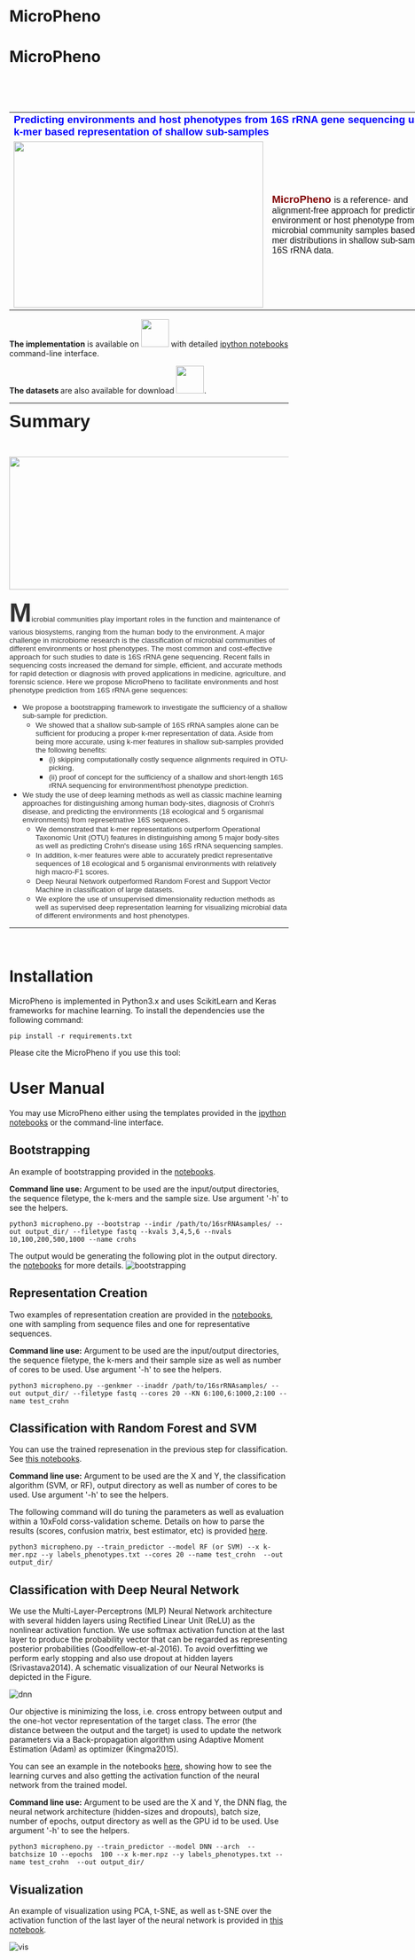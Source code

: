 # MicroPheno
<h1 id="micropheno">MicroPheno</h1>
<table style="height: 48px; width: 812px;">
<table style="width: 802px;">
<tbody>
<tr>
<td style="width: 450px;" colspan="2"><span style="font-size: 14pt; font-family: helvetica,arial,sans-serif;"><span style="color: #0000ff;"><strong>Predicting environments and host phenotypes from 16S rRNA gene sequencing using a k-mer based representation of shallow sub-samples</strong></span></span></td>
</tr>
<tr>
<td style="width: 450px;"><img class="alignnone size-medium wp-image-82" src="http://llp.berkeley.edu/wp-content/uploads/2018/01/Microphenp-256x300.png" alt="" width="450" height="300" /></td>
<td style="width: 500px;"><span style="font-family: helvetica,arial,sans-serif;"><span style="color: #800000; font-size: 14pt;"><strong>MicroPheno </strong></span>is a reference- and alignment-free approach for predicting the environment or host phenotype from microbial community samples based on k-mer distributions in shallow sub-samples of 16S rRNA data.</span></td>
</tr>
</tbody>
</table>
<strong>The implementation</strong> is available on <a href="https://github.com/ehsanasgari/MicroPheno"><img class="alignnone size-full wp-image-85" src="http://llp.berkeley.edu/wp-content/uploads/2018/01/github-e1516824281561.png" alt="" width="50" height="50" /></a> with detailed <a href="https://github.com/ehsanasgari/MicroPheno/tree/master/notebooks">ipython notebooks</a> command-line interface.

<strong>The datasets </strong> are also available for download <img class="alignnone size-full wp-image-36" src="http://llp.berkeley.edu/wp-content/uploads/2018/01/zip.png" alt="" width="50" height="50" />.

<hr />

<span style="font-family: helvetica,arial,sans-serif; font-size: 24pt;"><strong>Summary</strong></span>

&nbsp;

<img class="alignnone wp-image-112 size-large" src="http://llp.berkeley.edu/wp-content/uploads/2018/01/Screen-Shot-2018-01-24-at-11.13.26-PM-1024x256.png" alt="" width="960" height="240" />

<span style="font-family: helvetica, arial, sans-serif; font-size: 10pt; color: #333333;"><span style="font-size: 36pt;"><strong>M</strong></span>icrobial communities play important roles in the function and maintenance of various biosystems, ranging from the human body to the environment. A major challenge in microbiome research is the classification of microbial communities of different environments or host phenotypes. The most common and cost-effective approach for such studies to date is 16S rRNA gene sequencing. Recent falls in sequencing costs increased the demand for simple, efficient, and accurate methods for rapid detection or diagnosis with proved applications in medicine, agriculture, and forensic science. Here we propose MicroPheno to facilitate environments and host phenotype prediction from 16S rRNA gene sequences:</span>
<ul>
 	<li><span style="font-family: helvetica, arial, sans-serif; font-size: 10pt; color: #333333;"> We propose a bootstrapping framework to investigate the sufficiency of a shallow sub-sample for prediction. </span>
<ul>
 	<li><span style="font-family: helvetica, arial, sans-serif; font-size: 10pt; color: #333333;"> We showed that a shallow sub-sample of 16S rRNA samples alone can be sufficient for producing a proper k-mer representation of data. Aside from being more accurate, using k-mer features in shallow sub-samples provided the following benefits: </span>
<ul>
 	<li><span style="font-family: helvetica, arial, sans-serif; font-size: 10pt; color: #333333;">(i) skipping computationally costly sequence alignments required in OTU-picking, </span></li>
 	<li><span style="font-family: helvetica, arial, sans-serif; font-size: 10pt; color: #333333;">(ii) proof of concept for the sufficiency of a shallow and short-length 16S rRNA sequencing for environment/host phenotype prediction.</span></li>
</ul>
</li>
</ul>
</li>
 	<li><span style="font-family: helvetica, arial, sans-serif; font-size: 10pt; color: #333333;"> We study the use of deep learning methods as well as classic machine learning approaches for distinguishing among human body-sites, diagnosis of Crohn's disease, and predicting the environments (18 ecological and 5 organismal environments) from represetnative 16S sequences. </span>
<ul>
 	<li><span style="font-family: helvetica, arial, sans-serif; font-size: 10pt; color: #333333;">We demonstrated that k-mer representations outperform Operational Taxonomic Unit (OTU) features in distinguishing among 5 major body-sites as well as predicting Crohn's disease using 16S rRNA sequencing samples. </span></li>
 	<li><span style="font-family: helvetica, arial, sans-serif; font-size: 10pt; color: #333333;">In addition, k-mer features were able to accurately predict representative sequences of 18 ecological and 5 organismal environments with relatively high macro-F1 scores. </span></li>
 	<li><span style="font-family: helvetica, arial, sans-serif; font-size: 10pt; color: #333333;">Deep Neural Network outperformed Random Forest and Support Vector Machine in classification of large datasets.</span></li>
 	<li><span style="font-family: helvetica, arial, sans-serif; font-size: 10pt; color: #333333;">We explore the use of unsupervised dimensionality reduction methods as well as supervised deep representation learning for visualizing microbial data of different environments and host phenotypes. </span></li>
</ul>
</li>
</ul>

<hr />

&nbsp;</td>
</tr>
</tbody>

</table>


<h1>Installation</h1>

MicroPheno is implemented in Python3.x and uses ScikitLearn and Keras frameworks for machine learning. To install the dependencies use the following command:
```
pip install -r requirements.txt
```

Please cite the MicroPheno if you use this tool:



<h1> User Manual </h1>
You may use MicroPheno either using the templates provided in the <a href="https://github.com/ehsanasgari/MicroPheno/tree/master/notebooks">ipython notebooks</a> or the command-line interface.

<h2>Bootstrapping</h2>
An example of bootstrapping provided in the <a href="https://github.com/ehsanasgari/MicroPheno/blob/master/notebooks/1.Bootstrapping.ipynb">notebooks</a>.

<b>Command line use:</b> Argument to be used are the input/output directories, the sequence filetype, the k-mers and the sample size. Use argument '-h' to see the helpers.
```
python3 micropheno.py --bootstrap --indir /path/to/16srRNAsamples/ --out output_dir/ --filetype fastq --kvals 3,4,5,6 --nvals 10,100,200,500,1000 --name crohs
```
The output would be generating the following plot in the output directory. the <a href="https://github.com/ehsanasgari/MicroPheno/blob/master/notebooks/1.Bootstrapping.ipynb">notebooks</a> for more details.
![bootstrapping](https://user-images.githubusercontent.com/8551117/35446008-af953ad6-02b3-11e8-9b33-06d1f4b429f3.png)


<h2>Representation Creation</h2>
Two examples of representation creation are provided in the <a href="https://github.com/ehsanasgari/MicroPheno/blob/master/notebooks/2.%20k-mer%20Representation%20Creation%20with%20sub-sampling%20or%20without.ipynb">notebooks</a>, one with sampling from sequence files and one for representative sequences.

<b>Command line use:</b> Argument to be used are the input/output directories, the sequence filetype, the k-mers and their sample size as well as number of cores to be used. Use argument '-h' to see the helpers.

```
python3 micropheno.py --genkmer --inaddr /path/to/16srRNAsamples/ --out output_dir/ --filetype fastq --cores 20 --KN 6:100,6:1000,2:100 --name test_crohn
```

<h2>Classification with Random Forest and SVM</h2>

You can use the trained represenation in the previous step for classification.
See <a href="https://github.com/ehsanasgari/MicroPheno/blob/master/notebooks/3.%20Classification_classical_classifiers.ipynb" > this notebooks</a>.

<b>Command line use:</b> Argument to be used are the X and Y, the classification algorithm (SVM, or RF), output directory as well as number of cores to be used. Use argument '-h' to see the helpers.

The following command will do tuning the parameters as well as evaluation within a 10xFold corss-validation scheme. Details on how to parse the results (scores, confusion matrix, best estimator, etc) is provided <a href="https://github.com/ehsanasgari/MicroPheno/blob/master/notebooks/3.%20Classification_classical_classifiers.ipynb" > here</a>.

```
python3 micropheno.py --train_predictor --model RF (or SVM) --x k-mer.npz --y labels_phenotypes.txt --cores 20 --name test_crohn  --out output_dir/
```

<h2>Classification with Deep Neural Network</h2>

 We use the Multi-Layer-Perceptrons (MLP) Neural Network architecture with several hidden layers using Rectified Linear Unit (ReLU) as the nonlinear activation function. We use softmax activation function at the last layer to produce the probability vector that can be regarded as representing posterior probabilities (Goodfellow-et-al-2016). To avoid overfitting we perform early stopping and also use dropout at hidden layers (Srivastava2014). A schematic visualization of our Neural Networks is depicted in the Figure.

![dnn](https://user-images.githubusercontent.com/8551117/35446216-4ec1eb7c-02b4-11e8-9421-043ec1f9ed96.png)

Our objective is minimizing the loss, i.e. cross entropy between output and the one-hot vector representation of the target class. The error (the distance between the output and the target) is used to update the network parameters via a Back-propagation algorithm using Adaptive Moment Estimation (Adam) as optimizer (Kingma2015).

You can see an example in the notebooks <a href='https://github.com/ehsanasgari/MicroPheno/blob/master/notebooks/4.%20Classification%20Deep%20Learning.ipynb'>here</a>, showing how to see the learning curves and also getting the activation function of the neural network from the trained model.

<b>Command line use:</b> Argument to be used are the X and Y, the DNN flag, the neural network architecture (hidden-sizes and dropouts), batch size, number of epochs, output directory as well as the GPU id to be used. Use argument '-h' to see the helpers.

```
python3 micropheno.py --train_predictor --model DNN --arch  --batchsize 10 --epochs  100 --x k-mer.npz --y labels_phenotypes.txt --name test_crohn  --out output_dir/
```


<h2>Visualization</h2>

An example of visualization using PCA, t-SNE, as well as t-SNE over the activation function of the last layer of the neural network is provided in <a href="https://github.com/ehsanasgari/MicroPheno/blob/master/notebooks/5.%20Visualization.ipynb">this notebook</a>.



![vis](https://user-images.githubusercontent.com/8551117/35447281-8f58b064-02b7-11e8-9a97-affe35573ba5.png)


